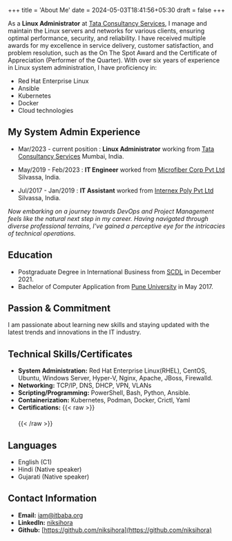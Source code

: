 +++
title = 'About Me'
date = 2024-05-03T18:41:56+05:30
draft = false
+++

As a __Linux Administrator__ at [Tata Consultancy Services](https://tcs.com/), I manage and maintain the Linux servers and networks for various clients, ensuring optimal performance, security, and reliability. I have received multiple awards for my excellence in service delivery, customer satisfaction, and problem resolution, such as the On The Spot Award and the Certificate of Appreciation (Performer of the Quarter).
With over six years of experience in Linux system administration, I have proficiency in:
- Red Hat Enterprise Linux
- Ansible
- Kubernetes
- Docker
- Cloud technologies

## My System Admin Experience
- Mar/2023 - current position : __Linux Administrator__ working from [Tata Consultancy Services](https://tcs.com/) Mumbai, India.  

- May/2019 - Feb/2023 : __IT Engineer__ worked from [Microfiber Corp Pvt Ltd](https://microfibercorp.com/) Silvassa, India.

- Jul/2017 - Jan/2019 : __IT Assistant__ worked from [Internex Poly Pvt Ltd](https://internexpoly.com) Silvassa, India.

_Now embarking on a journey towards DevOps and Project Management feels like the natural next step in my career. Having navigated through diverse professional terrains, I've gained a perceptive eye for the intricacies of technical operations._


## Education
- Postgraduate Degree in International Business from [SCDL](https://scdl.net/) in December 2021.
- Bachelor of Computer Application from [Pune University](http://www.unipune.ac.in/default.htm) in May 2017.

## Passion & Commitment
I am passionate about learning new skills and staying updated with the latest trends and innovations in the IT industry.

## Technical Skills/Certificates
- **System Administration:** Red Hat Enterprise Linux(RHEL), CentOS, Ubuntu, Windows Server, Hyper-V, Nginx, Apache, JBoss, Firewalld.
- **Networking:** TCP/IP, DNS, DHCP, VPN, VLANs
- **Scripting/Programming:** PowerShell, Bash, Python, Ansible.
- **Containerization:** Kubernetes, Podman, Docker, Crictl, Yaml
- **Certifications:**
  {{< raw >}}
  <div style="padding: 10px; text-align: center;">
  <div data-iframe-width="200" data-iframe-height="270" data-share-badge-id="d6b00133-6cab-4217-9ea9-503911ea0fa6" data-share-badge-host="https://www.credly.com"></div><script type="text/javascript" async src="//cdn.credly.com/assets/utilities/embed.js"></script>
  <div data-iframe-width="200" data-iframe-height="270" data-share-badge-id="32522a75-fd4e-4da7-93d9-cdaa5572f24a" data-share-badge-host="https://www.credly.com"></div><script type="text/javascript" async src="//cdn.credly.com/assets/utilities/embed.js"></script>
  <div data-iframe-width="200" data-iframe-height="270" data-share-badge-id="8114b252-9fa1-4f6d-b79a-82d2db5a1de5" data-share-badge-host="https://www.credly.com"></div><script type="text/javascript" async src="//cdn.credly.com/assets/utilities/embed.js"></script>
  <div data-iframe-width="200" data-iframe-height="270" data-share-badge-id="f86e1607-998e-43f3-9c1f-7c58638bb661" data-share-badge-host="https://www.credly.com"></div><script type="text/javascript" async src="//cdn.credly.com/assets/utilities/embed.js"></script>
  </div>
  {{< /raw >}}

## Languages
- English (C1)
- Hindi (Native speaker)
- Gujarati (Native speaker)

## Contact Information
- **Email:** [iam@itbaba.org](mailto:iam@itbaba.org)
- **LinkedIn:** [niksihora](https://www.linkedin.com/in/nik-sihora/)
- **Github:** [https://github.com/niksihora](https://github.com/niksihora)